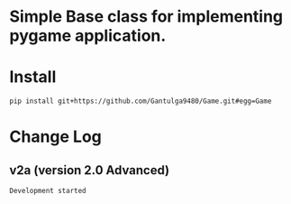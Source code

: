 # **Simple Base class for implementing pygame application.**

# Install
    pip install git+https://github.com/Gantulga9480/Game.git#egg=Game

# Change Log

## v2a (version 2.0 Advanced)
    Development started

